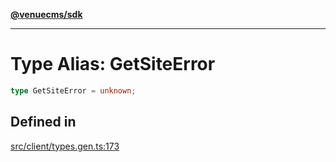 [**@venuecms/sdk**](../Index.md)

***

# Type Alias: GetSiteError

```ts
type GetSiteError = unknown;
```

## Defined in

[src/client/types.gen.ts:173](https://github.com/venuecms/sdk/blob/e006ed15657b6995aa87e1eb9272ec151fbf86f1/src/client/types.gen.ts#L173)
